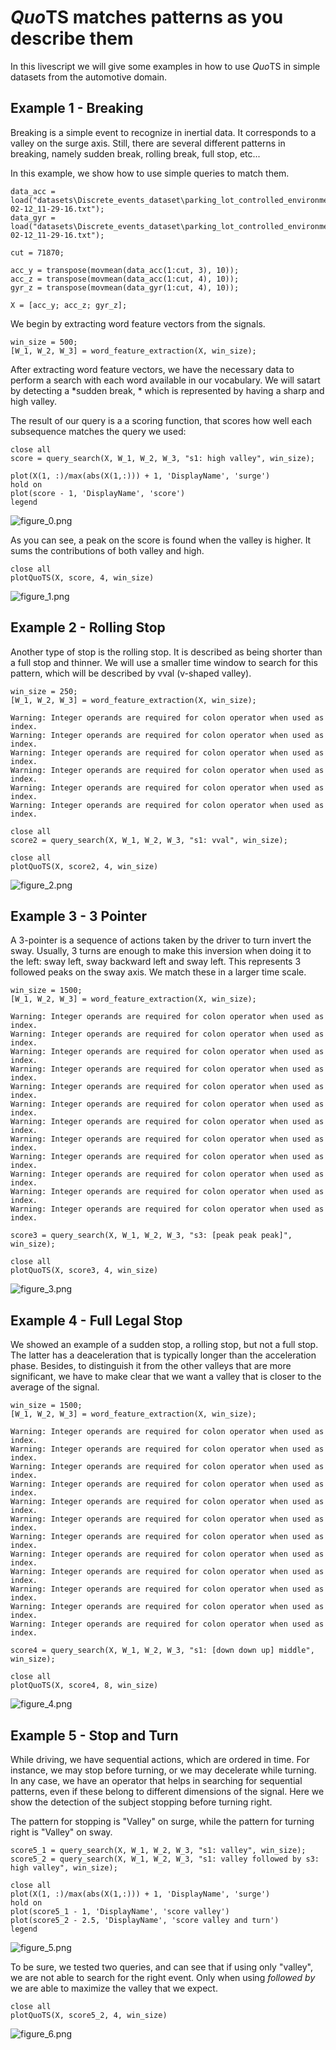 # *Quo*TS matches patterns as you describe them

In this livescript we will give some examples in how to use *Quo*TS in simple datasets from the automotive domain.

  
## Example 1 - Breaking
  

Breaking is a simple event to recognize in inertial data. It corresponds to a valley on the surge axis. Still, there are several different patterns in breaking, namely sudden break, rolling break, full stop, etc...

In this example, we show how to use simple queries to match them.

```matlab:Code
data_acc = load("datasets\Discrete_events_dataset\parking_lot_controlled_environment\opensignals_ANDROID_ACCELEROMETER_2022-02-12_11-29-16.txt");
data_gyr = load("datasets\Discrete_events_dataset\parking_lot_controlled_environment\opensignals_ANDROID_GYROSCOPE_2022-02-12_11-29-16.txt");

cut = 71870;

acc_y = transpose(movmean(data_acc(1:cut, 3), 10));
acc_z = transpose(movmean(data_acc(1:cut, 4), 10));
gyr_z = transpose(movmean(data_gyr(1:cut, 4), 10));

X = [acc_y; acc_z; gyr_z];
```

We begin by extracting word feature vectors from the signals.

```matlab:Code
win_size = 500;
[W_1, W_2, W_3] = word_feature_extraction(X, win_size);
```


After extracting word feature vectors, we have the necessary data to perform a search with each word available in our vocabulary. We will satart by detecting a *sudden break, * which is represented by having a sharp and high valley.

The result of our query is a a scoring function, that scores how well each subsequence matches the query we used:

```matlab:Code
close all
score = query_search(X, W_1, W_2, W_3, "s1: high valley", win_size);

plot(X(1, :)/max(abs(X(1,:))) + 1, 'DisplayName', 'surge')
hold on
plot(score - 1, 'DisplayName', 'score')
legend
```

![figure_0.png](telemetry_examples_images/figure_0.png)

As you can see, a peak on the score is found when the valley is higher. It sums the contributions of both valley and high.

```matlab:Code
close all
plotQuoTS(X, score, 4, win_size)
```

![figure_1.png](telemetry_examples_images/figure_1.png)

## Example 2 - Rolling Stop

Another type of stop is the rolling stop. It is described as being shorter than a full stop and thinner. We will use a smaller time window to search for this pattern, which will be described by vval (v-shaped valley).

```matlab:Code
win_size = 250;
[W_1, W_2, W_3] = word_feature_extraction(X, win_size);
```

```text:Output
Warning: Integer operands are required for colon operator when used as index.
Warning: Integer operands are required for colon operator when used as index.
Warning: Integer operands are required for colon operator when used as index.
Warning: Integer operands are required for colon operator when used as index.
Warning: Integer operands are required for colon operator when used as index.
Warning: Integer operands are required for colon operator when used as index.
```

```matlab:Code
close all
score2 = query_search(X, W_1, W_2, W_3, "s1: vval", win_size);
```

```matlab:Code
close all
plotQuoTS(X, score2, 4, win_size)
```

![figure_2.png](telemetry_examples_images/figure_2.png)

## Example 3 - 3 Pointer

A 3-pointer is a sequence of actions taken by the driver to turn invert the sway. Usually, 3 turns are enough to make this inversion when doing it to the left: sway left, sway backward left and sway left. This represents 3 followed peaks on the sway axis. We match these in a larger time scale.

```matlab:Code
win_size = 1500;
[W_1, W_2, W_3] = word_feature_extraction(X, win_size);
```

```text:Output
Warning: Integer operands are required for colon operator when used as index.
Warning: Integer operands are required for colon operator when used as index.
Warning: Integer operands are required for colon operator when used as index.
Warning: Integer operands are required for colon operator when used as index.
Warning: Integer operands are required for colon operator when used as index.
Warning: Integer operands are required for colon operator when used as index.
Warning: Integer operands are required for colon operator when used as index.
Warning: Integer operands are required for colon operator when used as index.
Warning: Integer operands are required for colon operator when used as index.
Warning: Integer operands are required for colon operator when used as index.
Warning: Integer operands are required for colon operator when used as index.
Warning: Integer operands are required for colon operator when used as index.
```

```matlab:Code
score3 = query_search(X, W_1, W_2, W_3, "s3: [peak peak peak]", win_size);
```

```matlab:Code
close all
plotQuoTS(X, score3, 4, win_size)
```

![figure_3.png](telemetry_examples_images/figure_3.png)

## Example 4 - Full Legal Stop

We showed an example of a sudden stop, a rolling stop, but not a full stop. The latter has a deaceleration that is typically longer than the acceleration phase. Besides, to distinguish it from the other valleys that are more significant, we have to make clear that we want a valley that is closer to the average of the signal.

```matlab:Code
win_size = 1500;
[W_1, W_2, W_3] = word_feature_extraction(X, win_size);
```

```text:Output
Warning: Integer operands are required for colon operator when used as index.
Warning: Integer operands are required for colon operator when used as index.
Warning: Integer operands are required for colon operator when used as index.
Warning: Integer operands are required for colon operator when used as index.
Warning: Integer operands are required for colon operator when used as index.
Warning: Integer operands are required for colon operator when used as index.
Warning: Integer operands are required for colon operator when used as index.
Warning: Integer operands are required for colon operator when used as index.
Warning: Integer operands are required for colon operator when used as index.
Warning: Integer operands are required for colon operator when used as index.
Warning: Integer operands are required for colon operator when used as index.
Warning: Integer operands are required for colon operator when used as index.
```

```matlab:Code
score4 = query_search(X, W_1, W_2, W_3, "s1: [down down up] middle", win_size);
```

```matlab:Code
close all
plotQuoTS(X, score4, 8, win_size)
```

![figure_4.png](telemetry_examples_images/figure_4.png)

## Example 5 - Stop and Turn

While driving, we have sequential actions, which are ordered in time. For instance, we may stop before turning, or we may decelerate while turning. In any case, we have an operator that helps in searching for sequential patterns, even if these belong to different dimensions of the signal. Here we show the detection of the subject stopping before turning right.

The pattern for stopping is "Valley" on surge, while the pattern for turning right is "Valley" on sway.

```matlab:Code
score5_1 = query_search(X, W_1, W_2, W_3, "s1: valley", win_size);
score5_2 = query_search(X, W_1, W_2, W_3, "s1: valley followed by s3: high valley", win_size);

close all
plot(X(1, :)/max(abs(X(1,:))) + 1, 'DisplayName', 'surge')
hold on
plot(score5_1 - 1, 'DisplayName', 'score valley')
plot(score5_2 - 2.5, 'DisplayName', 'score valley and turn')
legend
```

![figure_5.png](telemetry_examples_images/figure_5.png)

To be sure, we tested two queries, and can see that if using only "valley", we are not able to search for the right event. Only when using *followed by* we are able to maximize the valley that we expect.

```matlab:Code
close all
plotQuoTS(X, score5_2, 4, win_size)
```

![figure_6.png](telemetry_examples_images/figure_6.png)
